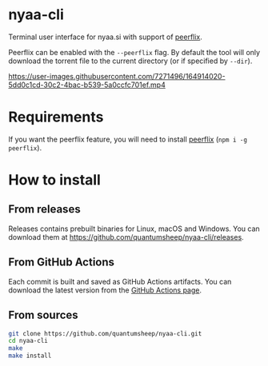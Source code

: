# nyaa-cli
Terminal user interface for nyaa.si with support of [peerflix](https://github.com/mafintosh/peerflix).

Peerflix can be enabled with the `--peerflix` flag. By default the tool will only download the torrent file to the current directory (or if specified by `--dir`).

https://user-images.githubusercontent.com/7271496/164914020-5dd0c1cd-30c2-4bac-b539-5a0ccfc701ef.mp4

# Requirements
If you want the peerflix feature, you will need to install [peerflix](https://github.com/mafintosh/peerflix) (`npm i -g peerflix`).

# How to install

## From releases
Releases contains prebuilt binaries for Linux, macOS and Windows. You can download them at https://github.com/quantumsheep/nyaa-cli/releases.

## From GitHub Actions
Each commit is built and saved as GitHub Actions artifacts. You can download the latest version from the [GitHub Actions page](https://github.com/quantumsheep/nyaa-cli/actions?query=event%3Apush+is%3Asuccess+branch%3Amain).

## From sources
```bash
git clone https://github.com/quantumsheep/nyaa-cli.git
cd nyaa-cli
make
make install
```

